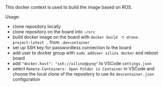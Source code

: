 This docker context is used to build the image based on ROS.

Usage:
- clone repository locally
- clone repository on the board into `~/src`
- build docker image on the board with `docker build -t drone-project:latest .` from `.devcontainer`
- set up SSH key for passwordless connection to the board
- add user to docker group with `sudo adduser xilinx docker` and reboot board
- add `"docker.host": "ssh://xilinx@pynq"` to VSCode `settings.json`
- select `Remote-Containers: Open Folder in Container` in VSCode and choose the local clone of the repository to use its `devcontainer.json` configuration
